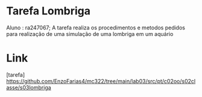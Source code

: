 # Tarefa Lombriga
Aluno : ra247067;
A tarefa realiza os procedimentos e metodos pedidos para realização de uma simulação de uma lombriga em um aquário

# Link
[tarefa] https://github.com/EnzoFarias4/mc322/tree/main/lab03/src/pt/c02oo/s02classe/s03lombriga

